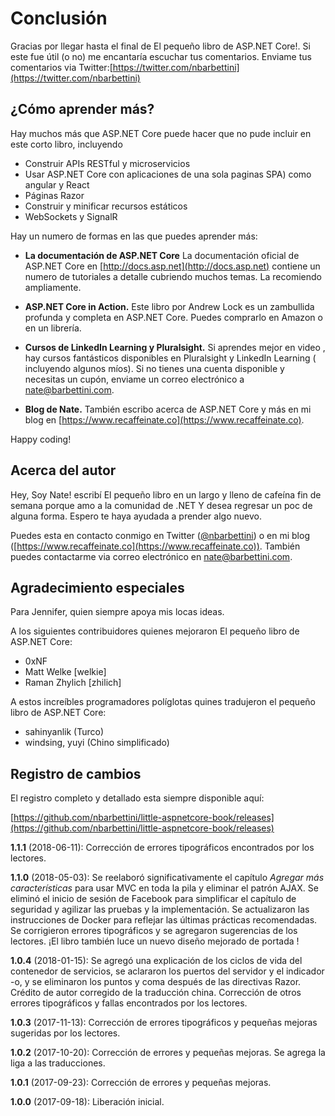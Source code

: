 # Conclusión

Gracias por llegar hasta el final de El pequeño libro de ASP.NET Core!. Si este fue útil (o no) me encantaría escuchar tus comentarios. Enviame tus comentarios via Twitter:[https://twitter.com/nbarbettini](https://twitter.com/nbarbettini)

## ¿Cómo aprender más?

Hay muchos más que ASP.NET Core puede hacer que no pude incluir en este corto libro, incluyendo

* Construir APIs RESTful y microservicios
* Usar ASP.NET Core con aplicaciones de una sola paginas SPA) como angular y React
* Páginas Razor
* Construir y minificar recursos estáticos
* WebSockets y SignalR

Hay un numero de formas en las que puedes aprender más:

* **La documentación de ASP.NET Core** La documentación oficial de ASP.NET Core en [http://docs.asp.net](http://docs.asp.net) contiene un numero de tutoriales a detalle cubriendo muchos temas. La recomiendo ampliamente.

* **ASP.NET Core in Action.** Este libro por Andrew Lock es un zambullida profunda y completa en ASP.NET Core. Puedes comprarlo en Amazon o en un librería.

* **Cursos de  LinkedIn Learning y Pluralsight.** Si aprendes mejor en video , hay cursos fantásticos disponibles en Pluralsight y LinkedIn Learning ( incluyendo algunos míos). Si no tienes una cuenta disponible y necesitas un cupón, enviame un correo electrónico a nate@barbettini.com.

* **Blog de Nate.** También escribo acerca de ASP.NET Core y más en mi blog en [https://www.recaffeinate.co](https://www.recaffeinate.co).

Happy coding!

## Acerca del autor

Hey, Soy Nate! escribí El pequeño libro en un largo y lleno de cafeína fin de semana porque amo a la comunidad de .NET Y desea regresar un poc de alguna forma. Espero te haya ayudada a prender algo nuevo.

Puedes esta en contacto conmigo en Twitter ([@nbarbettini](https://twitter.com/nbarbettini)) o en mi  blog ([https://www.recaffeinate.co](https://www.recaffeinate.co)). También puedes contactarme via correo electrónico en nate@barbettini.com.

## Agradecimiento especiales

Para Jennifer, quien siempre apoya mis locas ideas.

A los siguientes contribuidores quienes mejoraron El pequeño libro de ASP.NET Core:

* 0xNF
* Matt Welke [welkie]
* Raman Zhylich [zhilich]

A estos increíbles programadores políglotas quines tradujeron el pequeño libro de ASP.NET Core:

* sahinyanlik (Turco)
* windsing, yuyi (Chino simplificado)

## Registro de cambios

El registro completo y detallado esta siempre disponible aquí:

[https://github.com/nbarbettini/little-aspnetcore-book/releases](https://github.com/nbarbettini/little-aspnetcore-book/releases)

**1.1.1** (2018-06-11): Corrección de errores tipográficos encontrados por los lectores.

**1.1.0** (2018-05-03): Se reelaboró ​​significativamente el capítulo _Agregar más características_ para usar MVC en toda la pila y eliminar el patrón AJAX. Se eliminó el inicio de sesión de Facebook para simplificar el capítulo de seguridad y agilizar las pruebas y la implementación. Se actualizaron las instrucciones de Docker para reflejar las últimas prácticas recomendadas. Se corrigieron errores tipográficos y se agregaron sugerencias de los lectores. ¡El libro también luce un nuevo diseño mejorado de portada !

**1.0.4** (2018-01-15): Se agregó una explicación de los ciclos de vida del contenedor de servicios, se aclararon los puertos del servidor y el indicador -o, y se eliminaron los puntos y coma después de las directivas Razor. Crédito de autor corregido de la traducción china. Corrección de otros errores tipográficos y fallas encontrados por los lectores.

**1.0.3** (2017-11-13): Corrección de errores tipográficos y pequeñas mejoras sugeridas por los lectores.

**1.0.2** (2017-10-20): Corrección de errores y pequeñas mejoras. Se agrega la liga a las traducciones.

**1.0.1** (2017-09-23): Corrección de errores y pequeñas mejoras.

**1.0.0** (2017-09-18): Liberación inicial.